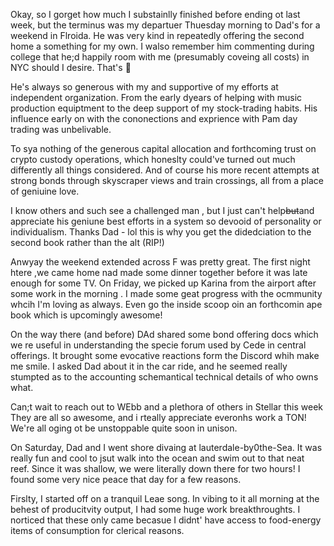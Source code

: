 Okay, so I gorget how much I substainlly finished before ending ot last week, but the terminus was my departuer Thuesday morning to Dad's for a weekend in Flroida. He was very kind in repeatedly offering the second home a something for my own. I walso remember him commenting during college that he;d happily room with me (presumably coveing all costs) in NYC should I desire. That's :purple_heart:

He's always so generous with my and supportive of my efforts at independent organization. From the early dyears of helping with music production equiptment to the deep support of my stock-trading habits. His influence early on with the cononections and exprience with Pam day trading was unbelivable.

To sya nothing of the generous capital allocation and forthcoming trust on crypto custody operations, which honeslty could've turned out much differently all things considered. And of course his more recent attempts at strong bonds through skyscraper views and train crossings, all from a place of geniuine love. 

I know others and such see a challenged man , but I just can't help~~but~~and appreciate his geniune best efforts in a system so devooid of personality or individualism. Thanks Dad - lol this is why you get the didedciation to the second book rather than the alt (RIP!)

Anwyay the weekend extended across F was pretty great. The first night htere ,we came home nad made some dinner together before it was late enough for some TV. On Friday, we picked up Karina from the airport after some work in the morning . I made some geat progress with the ocmmunity whcih I'm loving as always. Even go the inside scoop oin an forthcomin ape book which is upcomingly awesome!

On the way there (and before) DAd shared some bond offering docs which we re useful in understanding the specie forum used by Cede in central offerings. It brought some evocative reactions form the Discord whih make me smile. I asked Dad about it in the car ride, and he seemed really stumpted as to the accounting schemantical technical details of who owns what.

Can;t wait to reach out to WEbb and a plethora of others in Stellar this week They are all so awesome, and i rteally appreciate everonhs work a TON! We're all oging ot be unstoppable quite soon in unison.

On Saturday, Dad and I went shore divaing at lauterdale-by0the-Sea. It was really fun and cool to jsut walk into the ocean and swim out to that neat reef. Since it was shallow, we were literally down there for two hours! I found some very nice peace that day for a few reasons.

Firslty, I started off on a tranquil Leae song. In vibing to it all morning at the behest of producitvity output, I had some huge work breakthroughts. I norticed that these only came becasue I didnt' have access to food-energy items of consumption for clerical reasons.

